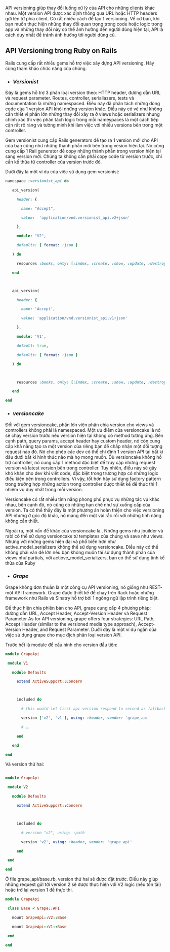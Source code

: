 API versioning giúp thay đổi luồng xử lý của API cho những clients khác nhau. Một version API được xác định thông qua URL hoặc HTTP headers gửi lên từ phía client. Có rất nhiều cách để tạo 1 versioning.
Về cơ bản, khi bạn muốn thực hiện những thay đổi quan trọng trong code hoặc logic trong app và những thay đổi này có thể ảnh hưởng đến người dùng hiện tại, API là cách duy nhất để tránh ảnh hưởng tới người dùng cũ.
## API Versioning trong Ruby on Rails
Rails cung cấp rất nhiều gems hỗ trợ việc xây dựng API versioning. Hãy cùng tham khảo chức năng của chúng.
* ### *Versionist*
Đây là gems hỗ trợ 3 phân loại version theo: HTTP header, đường dẫn URL và request parameter. Routes, controller, serialiazers, tests và documentation là những namespaced. Điều này đã phân tách những dòng code của 1 version API khỏi những version khác. Điều này có vẻ như không cần thiết vì phần lớn những thay đổi xảy ra ở views hoặc serializers nhưng chính xác thì việc phân tách logic trong mỗi namespaces là một cách tiếp cận rất rõ ràng và tường minh khi làm việc với nhiều versions bên trong một controller.

Gem versionist cung cấp Rails generators để tạo ra 1 version mới cho API của bạn cũng như những thành phần mới bên trong vesion hiện tại. Nó cũng cung cấp 1 Rail generator để copy những thành phần trong version hiện tại sang version mới. Chúng ta không cần phải copy code từ version trước, chỉ cần kế thừa từ controller của version trước đó.

Dưới đây là một ví dụ của việc sử dụng gem versionist:
```ruby
namespace :versionist_api do

   api_version(

     header: {

       name: "Accept",

       value:  'application/vnd.versionist_api.v2+json'

     },

     module: "V2",

     defaults: { format: :json }

   ) do

     resources :books, only: [:index, :create, :show, :update, :destroy]

   end



   api_version(

     header: {

       name: 'Accept',

       value: 'application/vnd.versionist_api.v1+json'

     },

     module: 'V1',

     default: true,

     defaults: { format: :json }

   ) do



     resources :books, only: [:index, :create, :show, :update, :destroy]

   end

end
```
* ### *versioncake*
Đối với gem versioncake, phần lớn viện phân chia version cho views và controllers không phải là namespaced. Một ưu điểm của versioncake là nó sẽ chạy version trước nếu version hiện tại không có method tương ứng. Bên cạnh path, query params, accept header hay custom header, nó còn cung cấp khả năng tạo ra một version của riêng bạn để chấp nhận một đối tượng request nào đó. Nó cho phép các dev có thể chỉ định 1 version API tại bất kì đâu dưới bất kì hình thức nào mà họ mong muốn.
Dù versioncake không hỗ trợ controller, nó cung cấp 1 method đặc biệt để truy cập những request version và latest version bên trong controller. Tuy nhiên, điều này sẽ gây khó khăn cho dev khi viết code, đặc biệt trong trường hợp có những logic điều kiện bên trong controllers. Vì vậy, tốt hơn hãy sử dụng factory pattern trong trường hợp những action trong controller được thiết kế để thực thi 1 nhiệm vụ duy nhất trong mỗi version.

Versioncake có rất nhiều tính năng phong phú phục vụ những tác vụ khác nhau, bên cạnh đó, nó cũng có những hạn chế như sự xuống cấp của version. Ta có thể thấy đây là một phương án hoàn thiện cho việc versioning API nhưng ở góc độ khác, nó mang đến một vài rắc rối với những tính năng không cần thiết.

Ngoài ra, một vấn đề khác của versioncake là . Những gems như jbuilder và rabl có thể sử dụng versioncake từ templates của chúng và save như views. Nhưng với những gems hiện đại và phổ biến hơn như active_model_serializers không thể sử dụng versioncake. Điều này có thể không phải vấn đề lớn nếu bạn không muốn tái sử dụng thành phần của views như partials, với actiove_model_serializers, bạn có thể sử dụng tính kế thừa của Ruby
* ### *Grape*
Grape không đơn thuần là một công cụ API versioning, nó giống như REST- một API framework. Grape được thiết kế để chạy trên Rack hoặc những framework như Rails và Sinatry hỗ trợ bởi 1 ngông ngữ lập trình riêng biệt.

Để thực hiện chia phiên bản cho API, grape cung cấp 4 phương pháp: đường dẫn URL, Accept Header, Accept-Version Header và Request Parameter
As for API versioning, grape offers four strategies: URL Path, Accept Header (similar to the versioned media type approach), Accept-Version Header, and Request Parameter.
Duớii đây là một ví dụ ngắn của việc sử dụng grape cho mục địch phân loại version API.

Trước hết là module để cấu hình cho version đầu tiên:
```ruby
module GrapeApi

 module V1

   module Defaults

     extend ActiveSupport::Concern



     included do

       # this would let first api version respond to second as fallback

       version ['v2', 'v1'], using: :header, vendor: 'grape_api'

       # ….

     end

   end

end
```

Và version thứ hai: 
```ruby

module GrapeApi

 module V2

   module Defaults

     extend ActiveSupport::Concern



     included do

       # version "v2", using: :path

       version 'v2', using: :header, vendor: 'grape_api'

     end

 end

end
```
Ở file grape_api/base.rb, version thứ hai sẽ được đặt trước. Điều này giúp những request gửi tới version 2 sẽ được thực hiện với V2 logic (nếu tồn tài) hoặc trở lại version 1 để thực thi.
```ruby
module GrapeApi

 class Base < Grape::API

   mount GrapeApi::V2::Base

   mount GrapeApi::V1::Base

 end

end
```